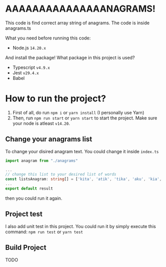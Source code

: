 # AAAAAAAAAAAAAAANAGRAMS!
This code is find correct array string of anagrams. The code is inside anagrams.ts

What you need before running this code:
- Node.js `14.20.x`

And install the package!
What package in this project is used?
- Typescript `v4.9.x`
- Jest `v29.4.x`
- Babel

# How to run the project?
1. First of all, do run `npm i` or `yarn install` (I personally use Yarn)
2. Then, run `npm run start` or `yarn start` to start the project. Make sure your node is atleast `v14.20`.

## Change your anagrams list
To change your disired anagram text. You could change it inside `index.ts`
```ts
import anagram from "./anagrams"

...
// change this list to your desired list of words
const listsAnagram: string[] = ['kita', 'atik', 'tika', 'aku', 'kia', 'makan', 'kua'] 
...
export default result
```

then you could run it again.

## Project test
I also add unit test in this project.
You could run it by simply execute this command: `npm run test` or `yarn test`

## Build Project
TODO